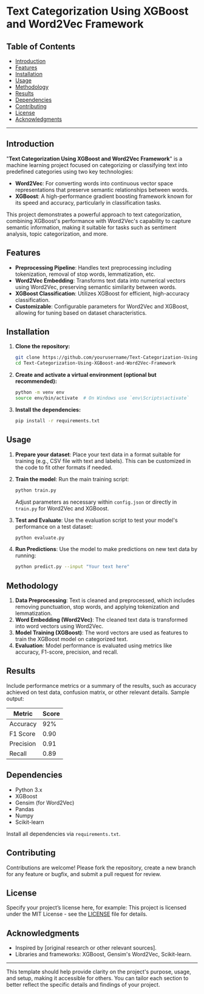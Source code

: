 # Text Categorization Using XGBoost and Word2Vec Framework

## Table of Contents
- [Introduction](#introduction)
- [Features](#features)
- [Installation](#installation)
- [Usage](#usage)
- [Methodology](#methodology)
- [Results](#results)
- [Dependencies](#dependencies)
- [Contributing](#contributing)
- [License](#license)
- [Acknowledgments](#acknowledgments)

---

## Introduction

"**Text Categorization Using XGBoost and Word2Vec Framework**" is a machine learning project focused on categorizing or classifying text into predefined categories using two key technologies:
- **Word2Vec**: For converting words into continuous vector space representations that preserve semantic relationships between words.
- **XGBoost**: A high-performance gradient boosting framework known for its speed and accuracy, particularly in classification tasks.

This project demonstrates a powerful approach to text categorization, combining XGBoost's performance with Word2Vec's capability to capture semantic information, making it suitable for tasks such as sentiment analysis, topic categorization, and more.

## Features

- **Preprocessing Pipeline**: Handles text preprocessing including tokenization, removal of stop words, lemmatization, etc.
- **Word2Vec Embedding**: Transforms text data into numerical vectors using Word2Vec, preserving semantic similarity between words.
- **XGBoost Classification**: Utilizes XGBoost for efficient, high-accuracy classification.
- **Customizable**: Configurable parameters for Word2Vec and XGBoost, allowing for tuning based on dataset characteristics.

## Installation

1. **Clone the repository:**
   ```bash
   git clone https://github.com/yourusername/Text-Categorization-Using-XGBoost-and-Word2Vec-Framework.git
   cd Text-Categorization-Using-XGBoost-and-Word2Vec-Framework
   ```

2. **Create and activate a virtual environment (optional but recommended):**
   ```bash
   python -m venv env
   source env/bin/activate  # On Windows use `env\Scripts\activate`
   ```

3. **Install the dependencies:**
   ```bash
   pip install -r requirements.txt
   ```

## Usage

1. **Prepare your dataset**: 
   Place your text data in a format suitable for training (e.g., CSV file with text and labels). This can be customized in the code to fit other formats if needed.

2. **Train the model**: 
   Run the main training script:
   ```bash
   python train.py
   ```
   Adjust parameters as necessary within `config.json` or directly in `train.py` for Word2Vec and XGBoost.

3. **Test and Evaluate**:
   Use the evaluation script to test your model's performance on a test dataset:
   ```bash
   python evaluate.py
   ```

4. **Run Predictions**:
   Use the model to make predictions on new text data by running:
   ```bash
   python predict.py --input "Your text here"
   ```

## Methodology

1. **Data Preprocessing**: Text is cleaned and preprocessed, which includes removing punctuation, stop words, and applying tokenization and lemmatization.
2. **Word Embedding (Word2Vec)**: The cleaned text data is transformed into word vectors using Word2Vec.
3. **Model Training (XGBoost)**: The word vectors are used as features to train the XGBoost model on categorized text.
4. **Evaluation**: Model performance is evaluated using metrics like accuracy, F1-score, precision, and recall.

## Results

Include performance metrics or a summary of the results, such as accuracy achieved on test data, confusion matrix, or other relevant details. Sample output:

| Metric       | Score   |
|--------------|---------|
| Accuracy     | 92%     |
| F1 Score     | 0.90    |
| Precision    | 0.91    |
| Recall       | 0.89    |

## Dependencies

- Python 3.x
- XGBoost
- Gensim (for Word2Vec)
- Pandas
- Numpy
- Scikit-learn

Install all dependencies via `requirements.txt`.

## Contributing

Contributions are welcome! Please fork the repository, create a new branch for any feature or bugfix, and submit a pull request for review.

## License

Specify your project’s license here, for example:
This project is licensed under the MIT License - see the [LICENSE](LICENSE) file for details.

## Acknowledgments

- Inspired by [original research or other relevant sources].
- Libraries and frameworks: XGBoost, Gensim's Word2Vec, Scikit-learn.

---

This template should help provide clarity on the project's purpose, usage, and setup, making it accessible for others. You can tailor each section to better reflect the specific details and findings of your project.

